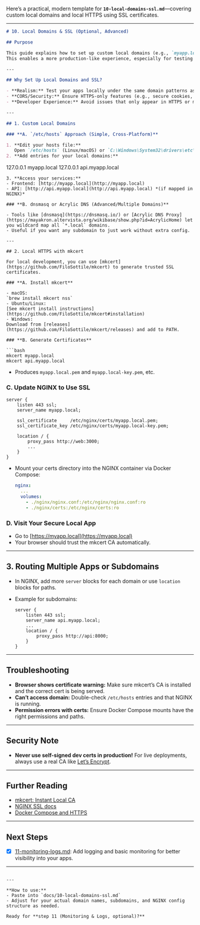 Here’s a practical, modern template for **`10-local-domains-ssl.md`**—covering custom local domains and local HTTPS using SSL certificates.

---

```md
# 10. Local Domains & SSL (Optional, Advanced)

## Purpose

This guide explains how to set up custom local domains (e.g., `myapp.local`) and HTTPS (SSL/TLS) for your local hosting platform.  
This enables a more production-like experience, especially for testing subdomains, CORS, and secure cookies.

---

## Why Set Up Local Domains and SSL?

- **Realism:** Test your apps locally under the same domain patterns as production.
- **CORS/Security:** Ensure HTTPS-only features (e.g., secure cookies, OAuth, service workers) work as intended.
- **Developer Experience:** Avoid issues that only appear in HTTPS or multi-domain production environments.

---

## 1. Custom Local Domains

### **A. `/etc/hosts` Approach (Simple, Cross-Platform)**

1. **Edit your hosts file:**  
   Open `/etc/hosts` (Linux/macOS) or `C:\Windows\System32\drivers\etc\hosts` (Windows) as administrator.
2. **Add entries for your local domains:**  
```

127.0.0.1   myapp.local
127.0.0.1   api.myapp.local

````
3. **Access your services:**  
- Frontend: [http://myapp.local](http://myapp.local)
- API: [http://api.myapp.local](http://api.myapp.local) *(if mapped in NGINX)*

### **B. dnsmasq or Acrylic DNS (Advanced/Multiple Domains)**

- Tools like [dnsmasq](https://dnsmasq.io/) or [Acrylic DNS Proxy](https://mayakron.altervista.org/wikibase/show.php?id=AcrylicHome) let you wildcard map all `*.local` domains.
- Useful if you want any subdomain to just work without extra config.

---

## 2. Local HTTPS with mkcert

For local development, you can use [mkcert](https://github.com/FiloSottile/mkcert) to generate trusted SSL certificates.

### **A. Install mkcert**

- macOS:  
`brew install mkcert nss`
- Ubuntu/Linux:  
[See mkcert install instructions](https://github.com/FiloSottile/mkcert#installation)
- Windows:  
Download from [releases](https://github.com/FiloSottile/mkcert/releases) and add to PATH.

### **B. Generate Certificates**

```bash
mkcert myapp.local
mkcert api.myapp.local
````

* Produces `myapp.local.pem` and `myapp.local-key.pem`, etc.

### **C. Update NGINX to Use SSL**

```nginx
server {
    listen 443 ssl;
    server_name myapp.local;

    ssl_certificate     /etc/nginx/certs/myapp.local.pem;
    ssl_certificate_key /etc/nginx/certs/myapp.local-key.pem;

    location / {
        proxy_pass http://web:3000;
        ...
    }
}
```

* Mount your certs directory into the NGINX container via Docker Compose:

  ```yaml
  nginx:
    ...
    volumes:
      - ./nginx/nginx.conf:/etc/nginx/nginx.conf:ro
      - ./nginx/certs:/etc/nginx/certs:ro
  ```

### **D. Visit Your Secure Local App**

* Go to [https://myapp.local](https://myapp.local)
* Your browser should trust the mkcert CA automatically.

---

## 3. Routing Multiple Apps or Subdomains

* In NGINX, add more `server` blocks for each domain or use `location` blocks for paths.
* Example for subdomains:

  ```nginx
  server {
      listen 443 ssl;
      server_name api.myapp.local;
      ...
      location / {
          proxy_pass http://api:8000;
      }
  }
  ```

---

## Troubleshooting

* **Browser shows certificate warning:**
  Make sure mkcert’s CA is installed and the correct cert is being served.
* **Can’t access domain:**
  Double-check `/etc/hosts` entries and that NGINX is running.
* **Permission errors with certs:**
  Ensure Docker Compose mounts have the right permissions and paths.

---

## Security Note

* **Never use self-signed dev certs in production!**
  For live deployments, always use a real CA like [Let’s Encrypt](https://letsencrypt.org/).

---

## Further Reading

* [mkcert: Instant Local CA](https://github.com/FiloSottile/mkcert)
* [NGINX SSL docs](https://nginx.org/en/docs/http/configuring_https_servers.html)
* [Docker Compose and HTTPS](https://dev.to/kwirke/how-to-enable-https-for-local-development-with-docker-compose-and-mkcert-4p5h)

---

## Next Steps

* [x] [11-monitoring-logs.md](./11-monitoring-logs.md): Add logging and basic monitoring for better visibility into your apps.

---

```

---

**How to use:**  
- Paste into `docs/10-local-domains-ssl.md`
- Adjust for your actual domain names, subdomains, and NGINX config structure as needed.

Ready for **step 11 (Monitoring & Logs, optional)?**
```
